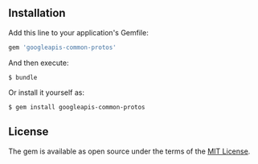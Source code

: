 ## Installation

Add this line to your application's Gemfile:

```ruby
gem 'googleapis-common-protos'
```

And then execute:

    $ bundle

Or install it yourself as:

    $ gem install googleapis-common-protos

## License

The gem is available as open source under the terms of the [MIT License](https://opensource.org/licenses/MIT).
